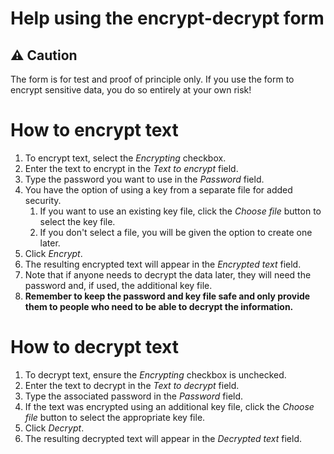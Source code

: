 # Help using the encrypt-decrypt form

## ⚠️ Caution

The form is for test and proof of principle only. If you use the form to encrypt sensitive data, you do so entirely at your own risk!

# How to encrypt text

1. To encrypt text, select the _Encrypting_ checkbox.
1. Enter the text to encrypt in the _Text to encrypt_ field.
1. Type the password you want to use in the _Password_ field.
1. You have the option of using a key from a separate file for added security.
   1. If you want to use an existing key file, click the _Choose file_ button to select the key file.
   1. If you don't select a file, you will be given the option to create one later.
1. Click _Encrypt_.
1. The resulting encrypted text will appear in the _Encrypted text_ field.
1. Note that if anyone needs to decrypt the data later, they will need the password and, if used, the additional key file.
1. **Remember to keep the password and key file safe and only provide them to people who need to be able to decrypt the information.**

# How to decrypt text

1. To decrypt text, ensure the _Encrypting_ checkbox is unchecked.
1. Enter the text to decrypt in the _Text to decrypt_ field.
1. Type the associated password in the _Password_ field.
1. If the text was encrypted using an additional key file, click the _Choose file_ button to select the appropriate key file.
1. Click _Decrypt_.
1. The resulting decrypted text will appear in the _Decrypted text_ field.
